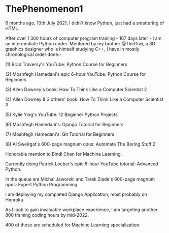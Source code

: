 # ThePhenomenon1

6 months ago, 10th July 2021, I didn't know Python, just had a smattering of HTML.

After over 1 300 hours of computer program training - 167 days later - I am an intermediate Python coder.
Mentored by my brother @TheGiwi, a 3D graphics designer who is himself studying C++, I have in mostly chronological order done:-

(1) Brad Traversy's YouTube:  Python Course for Beginners

(2) Moshfegh Hamedani's epic 6-hour YouTube: Python Course for Beginners

(3) Allen Downey's book: How To Think Like a Computer Scientist 2

(4) Allen Downey & 3 others' book: How To Think Like a Computer Scientist 3

(5) Kylie Ying's YouTube: 12 Beginner Python Projects 

(6) Moshfegh Hamedani's: Django Tutorial for Beginners 

(7) Moshfegh Hamedani's: Git Tutorial for Beginners

(8) Al Sweirgat's 600-page magnum opus: Automate The Boring Stuff 2

Honorable mention to Bindi Chen for Machine Learning.

Currently doing Patrick Loeber's epic 6-hour YouTube tutorial: Advanced Python.

In the queue are Michal Jaworski and Tarek Ziade's 600-page magnum opus: Expert Python Programming.

I am deploying my completed Django Application, most probably on Henroku.

As I look to gain invaluable workplace experience, I am targeting another 800 training coding hours by mid-2022.

400 of those are scheduled for Machine Learning specialization.
